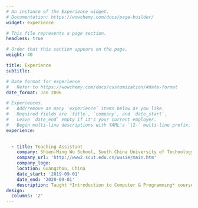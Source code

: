 ```yaml
---
# An instance of the Experience widget.
# Documentation: https://wowchemy.com/docs/page-builder/
widget: experience

# This file represents a page section.
headless: true

# Order that this section appears on the page.
weight: 40

title: Experience
subtitle:

# Date format for experience
#   Refer to https://wowchemy.com/docs/customization/#date-format
date_format: Jan 2006

# Experiences.
#   Add/remove as many `experience` items below as you like.
#   Required fields are `title`, `company`, and `date_start`.
#   Leave `date_end` empty if it's your current employer.
#   Begin multi-line descriptions with YAML's `|2-` multi-line prefix.
experience:

        
  - title: Teaching Assistant
    company: Shien-Ming Wu School, South China University of Technology (SCUT)
    company_url: 'http://www2.scut.edu.cn/wusie/main.htm'
    company_logo: 
    location: Guangzhou, China
    date_start: '2019-09-01'
    date_end: '2020-09-01'
    description: Taught *Introduction to Computer & Programming* course.
design:
  columns: '2'
---
```

